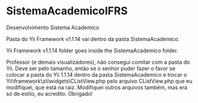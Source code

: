 SistemaAcademicoIFRS
====================

Desenvolvimento Sistema Academico

Pasta do Yii Framework v1.1.14 vai dentro da pasta SistemaAcademico.

Yii Framework v1.1.14 folder goes inside the SistemaAcademico folder.

Professor (e demais visualizadores), não consegui comitar com a pasta do Yii. Deve ser pelo tamanho, então se o senhor puder fazer o favor se colocar a pasta do Yii 1.1.14 dentro da pasta SistemaAcademico e trocar o Yii\framework\zii\widgets\CListView.php pelo arquivo CListView.php que eu modifiquei, que está na raiz. Modifiquei outros arquivos também, mas era só de estilo, eu acredito. Obrigado!
